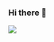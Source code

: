 ### Hi there 👋

![](https://metrics.lecoq.io/miraclx?template=classic&languages=1&introduction=1&activity=1&gists=1&followup=1&lines=1&languages.limit=8&languages.colors=github&languages.threshold=0%25&introduction.title=true&followup.sections=repositories&activity.limit=5&activity.days=14&activity.filter=all&activity.visibility=all&activity.timestamps=false&config.timezone=Africa%2FLagos)
